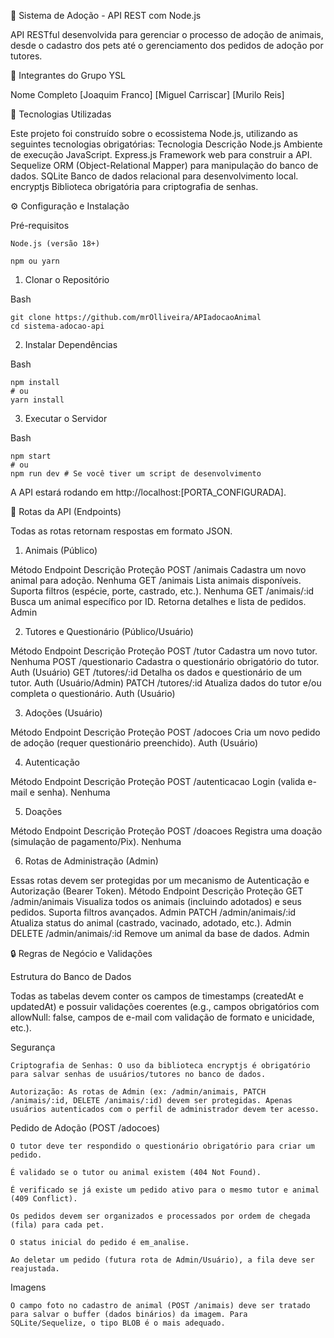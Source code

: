 🐾 Sistema de Adoção - API REST com Node.js

API RESTful desenvolvida para gerenciar o processo de adoção de animais, desde o cadastro dos pets até o gerenciamento dos pedidos de adoção por tutores.

👥 Integrantes do Grupo YSL

Nome Completo
[Joaquim Franco]
[Miguel Carriscar]
[Murilo Reis]

🚀 Tecnologias Utilizadas

Este projeto foi construído sobre o ecossistema Node.js, utilizando as seguintes tecnologias obrigatórias:
Tecnologia	Descrição
Node.js	Ambiente de execução JavaScript.
Express.js	Framework web para construir a API.
Sequelize	ORM (Object-Relational Mapper) para manipulação do banco de dados.
SQLite	Banco de dados relacional para desenvolvimento local.
encryptjs	Biblioteca obrigatória para criptografia de senhas.

⚙️ Configuração e Instalação

Pré-requisitos

    Node.js (versão 18+)

    npm ou yarn

1. Clonar o Repositório

Bash

    git clone https://github.com/mrOlliveira/APIadocaoAnimal
    cd sistema-adocao-api

2. Instalar Dependências

Bash

    npm install 
    # ou
    yarn install


3. Executar o Servidor

Bash

    npm start
    # ou
    npm run dev # Se você tiver um script de desenvolvimento

A API estará rodando em http://localhost:[PORTA_CONFIGURADA].

🧭 Rotas da API (Endpoints)

Todas as rotas retornam respostas em formato JSON.

1. Animais (Público)

Método	Endpoint	Descrição	Proteção
POST	/animais	Cadastra um novo animal para adoção.	Nenhuma
GET	/animais	Lista animais disponíveis. Suporta filtros (espécie, porte, castrado, etc.).	Nenhuma
GET	/animais/:id	Busca um animal específico por ID. Retorna detalhes e lista de pedidos.	Admin

2. Tutores e Questionário (Público/Usuário)

Método	Endpoint	Descrição	Proteção
POST	/tutor	Cadastra um novo tutor.	Nenhuma
POST	/questionario	Cadastra o questionário obrigatório do tutor.	Auth (Usuário)
GET	/tutores/:id	Detalha os dados e questionário de um tutor.	Auth (Usuário/Admin)
PATCH	/tutores/:id	Atualiza dados do tutor e/ou completa o questionário.	Auth (Usuário)

3. Adoções (Usuário)

Método	Endpoint	Descrição	Proteção
POST	/adocoes	Cria um novo pedido de adoção (requer questionário preenchido).	Auth (Usuário)

4. Autenticação

Método	Endpoint	Descrição	Proteção
POST	/autenticacao	Login (valida e-mail e senha).	Nenhuma

5. Doações

Método	Endpoint	Descrição	Proteção
POST	/doacoes	Registra uma doação (simulação de pagamento/Pix).	Nenhuma

6. Rotas de Administração (Admin)

Essas rotas devem ser protegidas por um mecanismo de Autenticação e Autorização (Bearer Token).
Método	Endpoint	Descrição	Proteção
GET	/admin/animais	Visualiza todos os animais (incluindo adotados) e seus pedidos. Suporta filtros avançados.	Admin
PATCH	/admin/animais/:id	Atualiza status do animal (castrado, vacinado, adotado, etc.).	Admin
DELETE	/admin/animais/:id	Remove um animal da base de dados.	Admin

🔒 Regras de Negócio e Validações

Estrutura do Banco de Dados

Todas as tabelas devem conter os campos de timestamps (createdAt e updatedAt) e possuir validações coerentes (e.g., campos obrigatórios com allowNull: false, campos de e-mail com validação de formato e unicidade, etc.).

Segurança

    Criptografia de Senhas: O uso da biblioteca encryptjs é obrigatório para salvar senhas de usuários/tutores no banco de dados.

    Autorização: As rotas de Admin (ex: /admin/animais, PATCH /animais/:id, DELETE /animais/:id) devem ser protegidas. Apenas usuários autenticados com o perfil de administrador devem ter acesso.

Pedido de Adoção (POST /adocoes)

    O tutor deve ter respondido o questionário obrigatório para criar um pedido.

    É validado se o tutor ou animal existem (404 Not Found).

    É verificado se já existe um pedido ativo para o mesmo tutor e animal (409 Conflict).

    Os pedidos devem ser organizados e processados por ordem de chegada (fila) para cada pet.

    O status inicial do pedido é em_analise.

    Ao deletar um pedido (futura rota de Admin/Usuário), a fila deve ser reajustada.

Imagens

    O campo foto no cadastro de animal (POST /animais) deve ser tratado para salvar o buffer (dados binários) da imagem. Para SQLite/Sequelize, o tipo BLOB é o mais adequado.
